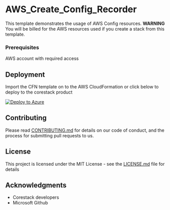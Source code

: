 
# AWS_Create_Config_Recorder

This template demonstrates the usage of AWS Config resources. **WARNING** You will be billed for the AWS resources used if you create a stack from this template.

### Prerequisites

AWS account with required access

## Deployment

Import the CFN template on to the AWS CloudFormation or click below to deploy to the corestack product 

[![Deploy to Azure](https://docs.corestack.io/wp-content/uploads/2019/09/deploy-to-corestack.svg)](http://discover.corestack.io/heatstack/templates?repositories=github&external_redirect=true&name=AWS_Create_Config_Recorder&url=https://raw.githubusercontent.com/corestacklabs/Templates/sandbox/cfn/AWS_Create_Config_Recorder/AWS_Create_Config_Recorder.json&engine=cfn&type[0]=Cloud&classification[0]=Provisioning&services[0]=AWS&scope=tenant#/mytemplates)

## Contributing

Please read [CONTRIBUTING.md](https://gist.github.com/karthick-kk/30e4fd3f279492b4f040d5cd569d21d0) for details on our code of conduct, and the process for submitting pull requests to us.

## License

This project is licensed under the MIT License - see the [LICENSE.md](LICENSE.md) file for details

## Acknowledgments

* Corestack developers
* Microsoft Github

